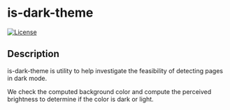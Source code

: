 # is-dark-theme

[![License](https://img.shields.io/badge/license-MIT-blue.svg)](https://opensource.org/licenses/MIT)

## Description

is-dark-theme is utility to help investigate the feasibility of detecting pages in dark mode.

We check the computed background color and compute the perceived brightness to determine if the color is dark or light.
